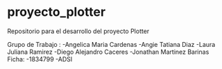 # proyecto_plotter
Repositorio para el desarrollo del proyecto Plotter 

  Grupo de Trabajo :
       -Angelica Maria Cardenas
       -Angie Tatiana Diaz
       -Laura Juliana Ramirez 
       -Diego Alejandro Caceres
       -Jonathan Martinez Barinas
  Ficha:
       -1834799 
       -ADSI
